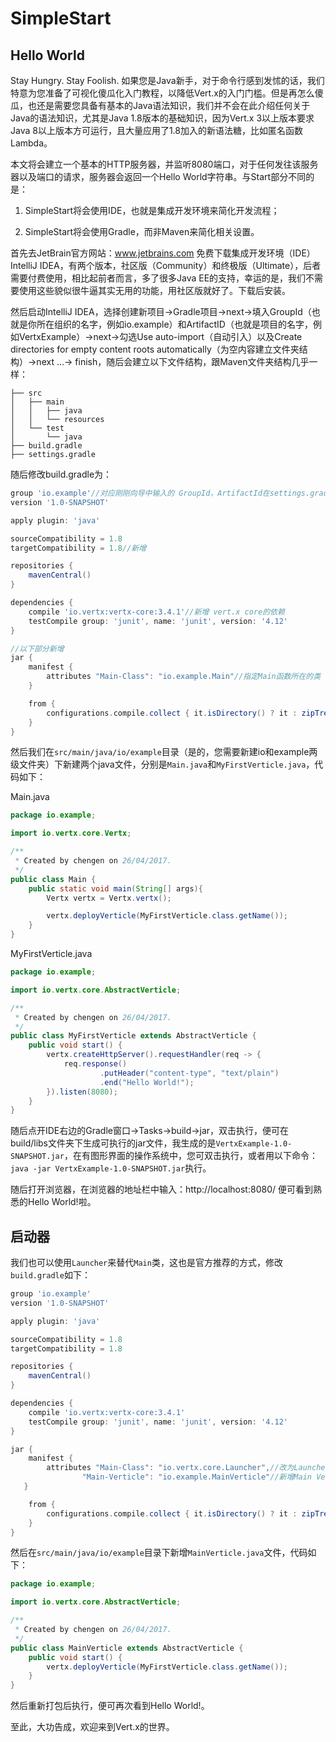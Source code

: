 
# SimpleStart

## Hello World

Stay Hungry. Stay Foolish. 如果您是Java新手，对于命令行感到发怵的话，我们特意为您准备了可视化傻瓜化入门教程，以降低Vert.x的入门门槛。但是再怎么傻瓜，也还是需要您具备有基本的Java语法知识，我们并不会在此介绍任何关于Java的语法知识，尤其是Java 1.8版本的基础知识，因为Vert.x 3以上版本要求Java 8以上版本方可运行，且大量应用了1.8加入的新语法糖，比如匿名函数Lambda。

本文将会建立一个基本的HTTP服务器，并监听8080端口，对于任何发往该服务器以及端口的请求，服务器会返回一个Hello World字符串。与Start部分不同的是：

1. SimpleStart将会使用IDE，也就是集成开发环境来简化开发流程；

2. SimpleStart将会使用Gradle，而非Maven来简化相关设置。

首先去JetBrain官方网站：www.jetbrains.com 免费下载集成开发环境（IDE）IntelliJ IDEA，有两个版本，社区版（Community）和终极版（Ultimate），后者需要付费使用，相比起前者而言，多了很多Java EE的支持，幸运的是，我们不需要使用这些貌似很牛逼其实无用的功能，用社区版就好了。下载后安装。

然后启动IntelliJ IDEA，选择创建新项目->Gradle项目->next->填入GroupId（也就是你所在组织的名字，例如io.example）和ArtifactID（也就是项目的名字，例如VertxExample）->next->勾选Use auto-import（自动引入）以及Create directories for empty content roots automatically（为空内容建立文件夹结构）->next ...-> finish，随后会建立以下文件结构，跟Maven文件夹结构几乎一样：

```
├── src
│   ├── main
│   │   ├── java
│   │   └── resources
│   └── test
│       └── java
├── build.gradle
├── settings.gradle
```

随后修改build.gradle为：

```gradle
group 'io.example'//对应刚刚向导中输入的 GroupId，ArtifactId在settings.gradle中
version '1.0-SNAPSHOT'

apply plugin: 'java'

sourceCompatibility = 1.8
targetCompatibility = 1.8//新增

repositories {
    mavenCentral()
}

dependencies {
    compile 'io.vertx:vertx-core:3.4.1'//新增 vert.x core的依赖
    testCompile group: 'junit', name: 'junit', version: '4.12'
}

//以下部分新增
jar {
    manifest {
        attributes "Main-Class": "io.example.Main"//指定Main函数所在的类
    }

    from {
        configurations.compile.collect { it.isDirectory() ? it : zipTree(it) }
    }
}
```

然后我们在`src/main/java/io/example`目录（是的，您需要新建io和example两级文件夹）下新建两个java文件，分别是`Main.java`和`MyFirstVerticle.java`，代码如下：

Main.java

```java
package io.example;

import io.vertx.core.Vertx;

/**
 * Created by chengen on 26/04/2017.
 */
public class Main {
    public static void main(String[] args){
        Vertx vertx = Vertx.vertx();

        vertx.deployVerticle(MyFirstVerticle.class.getName());
    }
}
```

MyFirstVerticle.java

```java
package io.example;

import io.vertx.core.AbstractVerticle;

/**
 * Created by chengen on 26/04/2017.
 */
public class MyFirstVerticle extends AbstractVerticle {
    public void start() {
        vertx.createHttpServer().requestHandler(req -> {
            req.response()
                    .putHeader("content-type", "text/plain")
                    .end("Hello World!");
        }).listen(8080);
    }
}
```

随后点开IDE右边的Gradle窗口->Tasks->build->jar，双击执行，便可在build/libs文件夹下生成可执行的jar文件，我生成的是`VertxExample-1.0-SNAPSHOT.jar`，在有图形界面的操作系统中，您可双击执行，或者用以下命令：`java -jar VertxExample-1.0-SNAPSHOT.jar`执行。

随后打开浏览器，在浏览器的地址栏中输入：http://localhost:8080/ 便可看到熟悉的Hello World!啦。

## 启动器

我们也可以使用`Launcher`来替代`Main`类，这也是官方推荐的方式，修改`build.gradle`如下：
```gradle
group 'io.example'
version '1.0-SNAPSHOT'

apply plugin: 'java'

sourceCompatibility = 1.8
targetCompatibility = 1.8

repositories {
    mavenCentral()
}

dependencies {
    compile 'io.vertx:vertx-core:3.4.1'
    testCompile group: 'junit', name: 'junit', version: '4.12'
}

jar {
    manifest {
        attributes "Main-Class": "io.vertx.core.Launcher",//改为Launcher
                "Main-Verticle": "io.example.MainVerticle"//新增Main Verticle属性，对应MainVerticle类
   }

    from {
        configurations.compile.collect { it.isDirectory() ? it : zipTree(it) }
    }
}
```
然后在`src/main/java/io/example`目录下新增`MainVerticle.java`文件，代码如下：

```java
package io.example;

import io.vertx.core.AbstractVerticle;

/**
 * Created by chengen on 26/04/2017.
 */
public class MainVerticle extends AbstractVerticle {
    public void start() {
        vertx.deployVerticle(MyFirstVerticle.class.getName());
    }
}
```

然后重新打包后执行，便可再次看到Hello World!。

至此，大功告成，欢迎来到Vert.x的世界。
